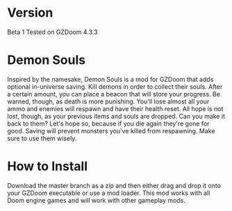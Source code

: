 # Version
Beta 1
Tested on GZDoom 4.3.3
# Demon Souls
Inspired by the namesake, Demon Souls is a mod for GZDoom that adds optional in-universe saving. Kill demons in order to collect their souls. After a certain amount, you can place a beacon that will store your progress. Be warned, though, as death is more punishing. You'll lose almost all your ammo and enemies will respawn and have their health reset. All hope is not lost, though, as your previous items and souls are dropped. Can you make it back to them? Let's hope so, because if you die again they're gone for good. Saving will prevent monsters you've killed from respawning. Make sure to use them wisely.
# How to Install
Download the master branch as a zip and then either drag and drop it onto your GZDoom executable or use a mod loader. This mod works with all Doom engine games and will work with other gameplay mods.

